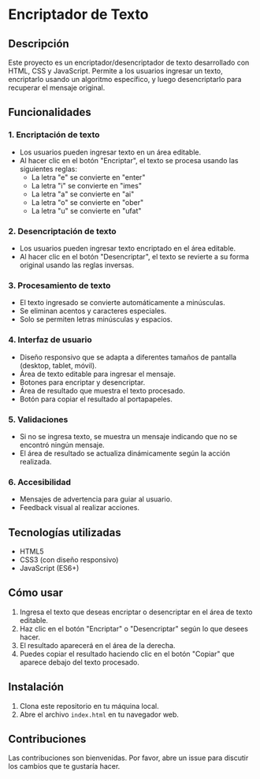 # Encriptador de Texto

## Descripción
Este proyecto es un encriptador/desencriptador de texto desarrollado con HTML, CSS y JavaScript. Permite a los usuarios ingresar un texto, encriptarlo usando un algoritmo específico, y luego desencriptarlo para recuperar el mensaje original.

## Funcionalidades

### 1. Encriptación de texto
- Los usuarios pueden ingresar texto en un área editable.
- Al hacer clic en el botón "Encriptar", el texto se procesa usando las siguientes reglas:
  - La letra "e" se convierte en "enter"
  - La letra "i" se convierte en "imes"
  - La letra "a" se convierte en "ai"
  - La letra "o" se convierte en "ober"
  - La letra "u" se convierte en "ufat"

### 2. Desencriptación de texto
- Los usuarios pueden ingresar texto encriptado en el área editable.
- Al hacer clic en el botón "Desencriptar", el texto se revierte a su forma original usando las reglas inversas.

### 3. Procesamiento de texto
- El texto ingresado se convierte automáticamente a minúsculas.
- Se eliminan acentos y caracteres especiales.
- Solo se permiten letras minúsculas y espacios.

### 4. Interfaz de usuario
- Diseño responsivo que se adapta a diferentes tamaños de pantalla (desktop, tablet, móvil).
- Área de texto editable para ingresar el mensaje.
- Botones para encriptar y desencriptar.
- Área de resultado que muestra el texto procesado.
- Botón para copiar el resultado al portapapeles.

### 5. Validaciones
- Si no se ingresa texto, se muestra un mensaje indicando que no se encontró ningún mensaje.
- El área de resultado se actualiza dinámicamente según la acción realizada.

### 6. Accesibilidad
- Mensajes de advertencia para guiar al usuario.
- Feedback visual al realizar acciones.

## Tecnologías utilizadas
- HTML5
- CSS3 (con diseño responsivo)
- JavaScript (ES6+)

## Cómo usar
1. Ingresa el texto que deseas encriptar o desencriptar en el área de texto editable.
2. Haz clic en el botón "Encriptar" o "Desencriptar" según lo que desees hacer.
3. El resultado aparecerá en el área de la derecha.
4. Puedes copiar el resultado haciendo clic en el botón "Copiar" que aparece debajo del texto procesado.

## Instalación
1. Clona este repositorio en tu máquina local.
2. Abre el archivo `index.html` en tu navegador web.

## Contribuciones
Las contribuciones son bienvenidas. Por favor, abre un issue para discutir los cambios que te gustaría hacer.
